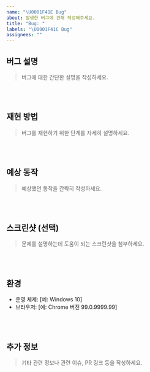 ```yaml
---
name: "\U0001F41E Bug"
about: 발생한 버그에 관해 작성해주세요.
title: "Bug: "
labels: "\U0001F41C Bug"
assignees: ""
---
```


## 버그 설명

> 버그에 대한 간단한 설명을 작성하세요.

<br><br>

## 재현 방법

> 버그를 재현하기 위한 단계를 자세히 설명하세요.

<br><br>

## 예상 동작

> 예상했던 동작을 간략히 작성하세요.

<br><br>

## 스크린샷 (선택)

> 문제를 설명하는데 도움이 되는 스크린샷을 첨부하세요.

<br><br>

## 환경

- 운영 체제: [예: Windows 10]
- 브라우저: [예: Chrome 버전 99.0.9999.99]

<br><br>

## 추가 정보

> 기타 관련 정보나 관련 이슈, PR 링크 등을 작성하세요.
